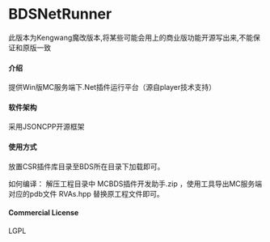 # BDSNetRunner

此版本为Kengwang魔改版本,将某些可能会用上的商业版功能开源写出来,不能保证和原版一致

#### 介绍
提供Win版MC服务端下.Net插件运行平台（源自player技术支持）

#### 软件架构
采用JSONCPP开源框架

#### 使用方式
放置CSR插件库目录至BDS所在目录下加载即可。

如何编译：
解压工程目录中 MCBDS插件开发助手.zip ，使用工具导出MC服务端对应的pdb文件 RVAs.hpp 替换原工程文件即可。

#### Commercial License
LGPL